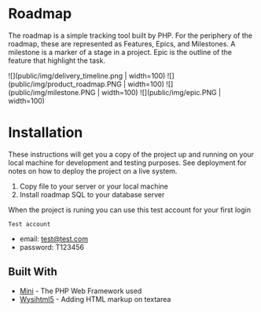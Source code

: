 # Roadmap

The roadmap is a simple tracking tool built by PHP. For the periphery of the roadmap, these are represented as Features, Epics, and Milestones.
A milestone is a marker of a stage in a project. Epic is the outline of the feature that highlight the task. 

![](public/img/delivery_timeline.png | width=100)
![](public/img/product_roadmap.PNG | width=100)
![](public/img/milestone.PNG | width=100)
![](public/img/epic.PNG | width=100)


# Installation
These instructions will get you a copy of the project up and running on your local machine for development and testing purposes. See deployment for notes on how to deploy the project on a live system.

1. Copy file to your server or your local machine
2. Install roadmap SQL to your database server

When the project is runing you can use this test account for your first login

`Test account`
* email: test@test.com
* password: T123456

## Built With

* [Mini](https://github.com/panique/mini) - The PHP Web Framework used
* [Wysihtml5](https://github.com/xing/wysihtml5/) - Adding HTML markup on textarea






